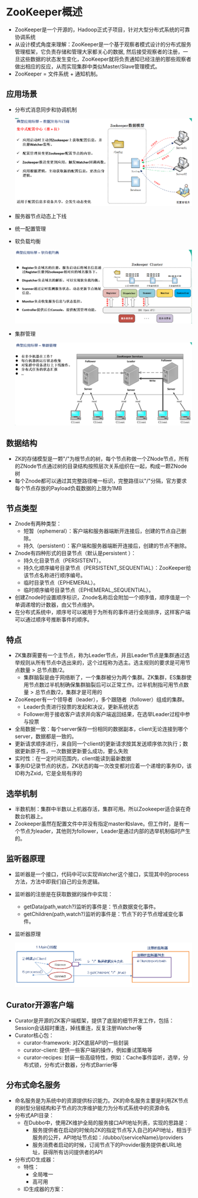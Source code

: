  # ZooKeeper概述

  - ZooKeeper是一个开源的，Hadoop正式子项目，针对大型分布式系统的可靠协调系统
  - 从设计模式角度来理解：ZooKeeper是一个基于观察者模式设计的分布式服务管理框架，它负责存储和管理大家都关心的数据, 然后接受观察者的注册，一旦这些数据的状态发生变化，ZooKeeper就将负责通知已经注册的那些观察者做出相应的反应，从而实现集群中类似Master/Slave管理模式。
  - ZooKeeper = 文件系统 + 通知机制。
  
## 应用场景

  - 分布式消息同步和协调机制
  
    ![数据发布与订阅](./图片/数据发布与订阅.PNG)
  
  - 服务器节点动态上下线
  - 统一配置管理
  - 软负载均衡
  
    ![软负载均衡](./图片/软负载均衡.PNG)
  
  - 集群管理
  
    ![集群管理](./图片/集群管理.PNG)

## 数据结构

  - ZK的存储模型是一颗"/"为根节点的树，每个节点称做一个ZNode节点，所有的ZNode节点通过树的目录结构按照层次关系组织在一起，构成一颗ZNode树
  - 每个Znode都可以通过其完整路径唯一标识，完整路径以"/"分隔，官方要求每个节点存放的Payload负载数据的上限为1MB
  
## 节点类型

  - Znode有两种类型：
    - 短暂（ephemeral）：客户端和服务器端断开连接后，创建的节点自己删除。
    - 持久（persistent）：客户端和服务器端断开连接后，创建的节点不删除。
  - Znode有四种形式的目录节点（默认是persistent ）：
    - 持久化目录节点（PERSISTENT）。
    - 持久化顺序编号目录节点（PERSISTENT_SEQUENTIAL）：ZooKeeper给该节点名称进行顺序编号。
    - 临时目录节点（EPHEMERAL）。
    - 临时顺序编号目录节点（EPHEMERAL_SEQUENTIAL）。
  - 创建Znode时设置顺序标识，Znode名称后会附加一个顺序值，顺序值是一个单调递增的计数器，由父节点维护。
  - 在分布式系统中，顺序号可以被用于为所有的事件进行全局排序，这样客户端可以通过顺序号推断事件的顺序。
  
## 特点

  - ZK集群需要有一个主节点，称为Leader节点，并且Leader节点是集群通过选举规则从所有节点中选出来的，这个过程称为选主。选主规则的要求是可用节点数量 > 总节点数/2。
    - 集群脑裂是由于网络断了，一个集群被分为两个集群。ZK集群，ES集群使用节点数过半机制确保集群脑裂后可以正常工作。过半机制指可用节点数量 > 总节点数/2，集群才是可用的
  - ZooKeeper有一个领导者（leader），多个跟随者（follower）组成的集群。
    - Leader负责进行投票的发起和决议，更新系统状态
    - Follower用于接收客户请求并向客户端返回结果，在选举Leader过程中参与投票
  - 全局数据一致：每个server保存一份相同的数据副本，client无论连接到哪个server，数据都是一致的。
  - 更新请求顺序进行，来自同一个client的更新请求按其发送顺序依次执行；数据更新原子性，一次数据更新要么成功，要么失败
  - 实时性：在一定时间范围内，client能读到最新数据
  - 事务ID记录节点的状态，ZK状态的每一次改变都对应着一个递增的事务ID，该ID称为Zxid，它是全局有序的
  
## 选举机制

  - 半数机制：集群中半数以上机器存活，集群可用。所以Zookeeper适合装在奇数台机器上。
  - Zookeeper虽然在配置文件中并没有指定master和slave。但工作时，是有一个节点为leader，其他则为follower，Leader是通过内部的选举机制临时产生的。
  
## 监听器原理

  - 监听器是一个接口，代码中可以实现Watcher这个接口，实现其中的process方法，方法中即我们自己的业务逻辑。
  - 监听器的注册是在获取数据的操作中实现：
    - getData(path,watch?)监听的事件是：节点数据变化事件。
    - getChildren(path,watch?)监听的事件是：节点下的子节点增减变化事件。
  - 监听器原理
  
    ![监听器原理](./图片/监听器原理.PNG)
    
## Curator开源客户端

  - Curator是开源的ZK客户端框架，提供了底层的细节开发工作，包括：Session会话超时重连，掉线重连，反复注册Watcher等
  - Curator核心包：
    - curator-framework: 对ZK底层API的一些封装
    - curator-client: 提供一些客户端的操作，例如重试策略等
    - curator-recipes: 封装一些高级特性，例如：Cache事件监听，选举，分布式锁，分布式计数器，分布式Barrier等

## 分布式命名服务

  - 命名服务是为系统中的资源提供标识能力。ZK的命名服务主要是利用ZK节点的树型分层结构和子节点的次序维护能力为分布式系统中的资源命名
  - 分布式API目录：
    - 在Dubbo中，使用ZK维护全局的服务接口API地址列表，实现的思路是：
      - 服务提供者在启动的时候向ZK的指定节点写入自己的API地址，相当于服务的公开，API地址节点如：/dubbo/{serviceName}/providers
      - 服务消费者启动的时候，订阅节点下的Provider服务提供者URL地址，获得所有访问提供者的API
  - 分布式ID生成器：
    - 特性：
      - 全局唯一
      - 高可用
    - ID生成器的方案：
      
   
             
  
